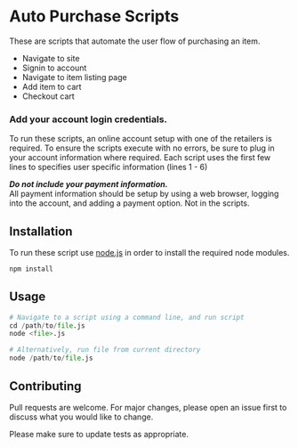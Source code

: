 # Auto Purchase Scripts

These are scripts that automate the user flow of purchasing an item.     

- Navigate to site  
- Signin to account  
- Navigate to item listing page  
- Add item to cart  
- Checkout cart   


### Add your account login credentials.

To run these scripts, an online account setup with one of the retailers is required. To ensure  the scripts execute with no errors, be sure to plug in your account information where required. Each script uses the first few lines to specifies user specific information (lines 1 - 6)

***Do not include your payment information.***  
All payment information should be setup by using a web browser, logging into the account, and adding a payment option. Not in the scripts. 


## Installation

To run these script use [node.js](https://nodejs.org/en/) in order to install the required node modules. 

```bash
npm install
```

## Usage


```python
# Navigate to a script using a command line, and run script
cd /path/to/file.js
node <file>.js

# Alternatively, run file from current directory
node /path/to/file.js
```

## Contributing
Pull requests are welcome. For major changes, please open an issue first to discuss what you would like to change.

Please make sure to update tests as appropriate.

